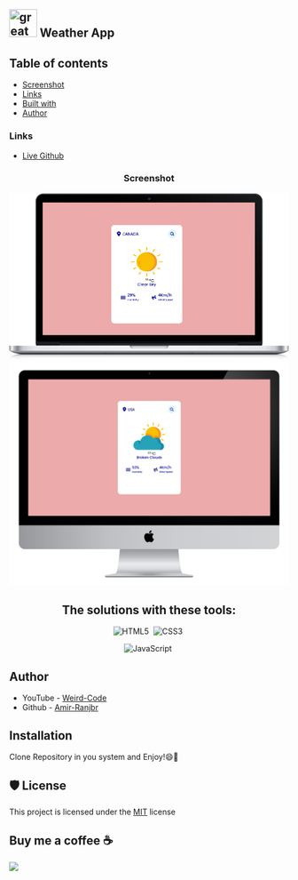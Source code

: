 ## <img src="https://user-images.githubusercontent.com/13468728/233831804-0f5c7ee5-d654-4c13-9c77-a5bd6dc4fe74.jpg" title="great tricks" width="50" height="50"/> Weather App

## Table of contents

- [Screenshot](#screenshot)
- [Links](#links)
- [Built with](#the-solutions-with-these-tools)
- [Author](#author)

### Links

- [Live Github](https://amir-ranjbr.github.io/weatherAppSimple)

<div align="center">

### Screenshot

![](images/laptop.png)
![](images/desktop.png)

## The solutions with these tools:

![HTML5](https://img.shields.io/badge/-HTML5-E34F26?style=for-the-badge&logo=html5&logoColor=white)&nbsp;
![CSS3](https://img.shields.io/badge/-CSS3-1572B6?style=for-the-badge&logo=css3)&nbsp;

![JavaScript](https://img.shields.io/badge/Javascript-F7DF1E.svg?style=for-the-badge&logo=javascript&logoColor=black)&nbsp;

</div>

## Author

- YouTube - [Weird-Code](https://www.youtube.com/@Weird-Code)
- Github - [Amir-Ranjbr](https://github.com/Amir-Ranjbr)

## Installation

Clone Repository in you system and Enjoy!😄🎉

## 🛡️ License

This project is licensed under the [MIT](LICENSE) license

## Buy me a coffee ☕

<a href="https://www.buymeacoffee.com/amir.ranjbr"><img src="https://img.buymeacoffee.com/button-api/?text=Buy me a coffee&emoji=&slug=amir.ranjbr&button_colour=BD5FFF&font_colour=ffffff&font_family=Cookie&outline_colour=000000&coffee_colour=FFDD00" /></a>

</div>
<!-- 
┌───────────────────┐              ┌──────────────────┐
│                   │              │ YT: @Weird-Code  │
│  Follow For More  │  ──────────► │                  │
│                   │              │ Git: Amir-Ranjbr │
└───────────────────┘              └──────────────────┘
 -->
